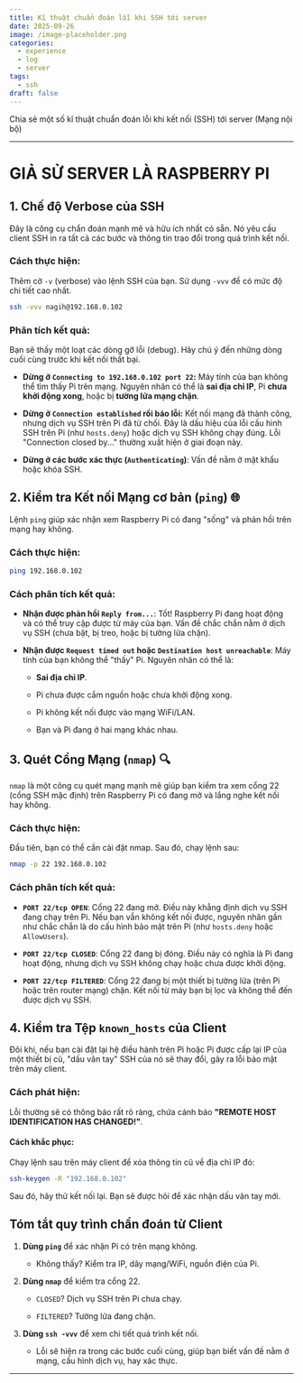 ```yaml
---
title: Kĩ thuật chuẩn đoán lỗi khi SSH tới server
date: 2025-09-26
image: /image-placeholder.png
categories:
  - experience
  - log
  - server
tags:
  - ssh
draft: false
---
```


Chia sẻ một số kĩ thuật chuẩn đoán lỗi khi kết nối (SSH) tới server (Mạng nội bộ)

<!--more-->

---
# GIẢ SỬ SERVER LÀ RASPBERRY PI
## 1. Chế độ Verbose của SSH 

Đây là công cụ chẩn đoán mạnh mẽ và hữu ích nhất có sẵn. Nó yêu cầu client SSH in ra tất cả các bước và thông tin trao đổi trong quá trình kết nối.

### **Cách thực hiện:**

Thêm cờ `-v` (verbose) vào lệnh SSH của bạn. Sử dụng `-vvv` để có mức độ chi tiết cao nhất.

```bash
ssh -vvv nagih@192.168.0.102
```

### **Phân tích kết quả:**

Bạn sẽ thấy một loạt các dòng gỡ lỗi (debug). Hãy chú ý đến những dòng cuối cùng trước khi kết nối thất bại.

- **Dừng ở `Connecting to 192.168.0.102 port 22`:** Máy tính của bạn không thể tìm thấy Pi trên mạng. Nguyên nhân có thể là **sai địa chỉ IP**, Pi **chưa khởi động xong**, hoặc bị **tường lửa mạng chặn**.
    
- **Dừng ở `Connection established` rồi báo lỗi:** Kết nối mạng đã thành công, nhưng dịch vụ SSH trên Pi đã từ chối. Đây là dấu hiệu của lỗi cấu hình SSH trên Pi (như `hosts.deny`) hoặc dịch vụ SSH không chạy đúng. Lỗi "Connection closed by..." thường xuất hiện ở giai đoạn này.
    
- **Dừng ở các bước xác thực (`Authenticating`)**: Vấn đề nằm ở mật khẩu hoặc khóa SSH.

## 2. Kiểm tra Kết nối Mạng cơ bản (`ping`) 🌐

Lệnh `ping` giúp xác nhận xem Raspberry Pi có đang "sống" và phản hồi trên mạng hay không.

### **Cách thực hiện:**

```bash
ping 192.168.0.102
```

### **Cách phân tích kết quả:**

- **Nhận được phản hồi `Reply from...`**: Tốt! Raspberry Pi đang hoạt động và có thể truy cập được từ máy của bạn. Vấn đề chắc chắn nằm ở dịch vụ SSH (chưa bật, bị treo, hoặc bị tường lửa chặn).
    
- **Nhận được `Request timed out` hoặc `Destination host unreachable`**: Máy tính của bạn không thể "thấy" Pi. Nguyên nhân có thể là:
    
    - **Sai địa chỉ IP**.
        
    - Pi chưa được cắm nguồn hoặc chưa khởi động xong.
        
    - Pi không kết nối được vào mạng WiFi/LAN.
        
    - Bạn và Pi đang ở hai mạng khác nhau.
	
## 3. Quét Cổng Mạng (`nmap`) 🔍

`nmap` là một công cụ quét mạng mạnh mẽ giúp bạn kiểm tra xem cổng 22 (cổng SSH mặc định) trên Raspberry Pi có đang mở và lắng nghe kết nối hay không.

### **Cách thực hiện:**

Đầu tiên, bạn có thể cần cài đặt nmap. Sau đó, chạy lệnh sau:

```bash
nmap -p 22 192.168.0.102
```

### **Cách phân tích kết quả:**

- **`PORT 22/tcp OPEN`**: Cổng 22 đang mở. Điều này khẳng định dịch vụ SSH đang chạy trên Pi. Nếu bạn vẫn không kết nối được, nguyên nhân gần như chắc chắn là do cấu hình bảo mật trên Pi (như `hosts.deny` hoặc `AllowUsers`).
    
- **`PORT 22/tcp CLOSED`**: Cổng 22 đang bị đóng. Điều này có nghĩa là Pi đang hoạt động, nhưng dịch vụ SSH không chạy hoặc chưa được khởi động.
    
- **`PORT 22/tcp FILTERED`**: Cổng 22 đang bị một thiết bị tường lửa (trên Pi hoặc trên router mạng) chặn. Kết nối từ máy bạn bị lọc và không thể đến được dịch vụ SSH.
	
## 4. Kiểm tra Tệp `known_hosts` của Client

Đôi khi, nếu bạn cài đặt lại hệ điều hành trên Pi hoặc Pi được cấp lại IP của một thiết bị cũ, "dấu vân tay" SSH của nó sẽ thay đổi, gây ra lỗi bảo mật trên máy client.

### **Cách phát hiện:**

Lỗi thường sẽ có thông báo rất rõ ràng, chứa cảnh báo **"REMOTE HOST IDENTIFICATION HAS CHANGED!"**.

#### **Cách khắc phục:**

Chạy lệnh sau trên máy client để xóa thông tin cũ về địa chỉ IP đó:

```bash
ssh-keygen -R "192.168.0.102"
```

Sau đó, hãy thử kết nối lại. Bạn sẽ được hỏi để xác nhận dấu vân tay mới.

## Tóm tắt quy trình chẩn đoán từ Client

1. **Dùng `ping`** để xác nhận Pi có trên mạng không.
    
    - Không thấy? Kiểm tra IP, dây mạng/WiFi, nguồn điện của Pi.
        
2. **Dùng `nmap`** để kiểm tra cổng 22.
    
    - `CLOSED`? Dịch vụ SSH trên Pi chưa chạy.
        
    - `FILTERED`? Tường lửa đang chặn.
        
3. **Dùng `ssh -vvv`** để xem chi tiết quá trình kết nối.
    
    - Lỗi sẽ hiện ra trong các bước cuối cùng, giúp bạn biết vấn đề nằm ở mạng, cấu hình dịch vụ, hay xác thực.

---